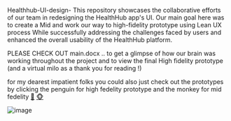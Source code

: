 Healthhub-UI-design-
This repository showcases the collaborative efforts of our team in redesigning the HealthHub app's UI. Our main goal here was to create a Mid and work our way to high-fidelity prototype using Lean UX process While successfully addressing the challenges faced by users and enhanced the overall usability of the HealthHub platform.

PLEASE CHECK OUT main.docx .. to get a glimpse of how our brain was working throughout the project and to view the final High fidelity prototype (and a virtual milo as a thank you for reading !)

for my dearest impatient folks you could also just check out the prototypes by clicking the penguin for high fedelity prototype and the monkey for mid fedelity 
 [🐧](https://www.figma.com/proto/0KJmttxjNmQ19Oi4fCNRoF/2408-A2-Group-6-High-Fi-MVP?node-id=1-536&scaling=min-zoom&page-id=0%3A1&starting-point-node-id=1%3A536&mode=design&t=n0xydWKNDx3O7AGL-1)  [🐵](https://www.figma.com/proto/H0oWnWKgzNXzVP11oygdRJ/CP2408-Group-6?node-id=47-3&mode=design&t=KpoRfPhTUntXPouD-1)


![image](https://github.com/saaieee/Healthhub-UI-design-/assets/110209203/4710b6e8-e31d-4dcd-943c-c0edfe73e259)

